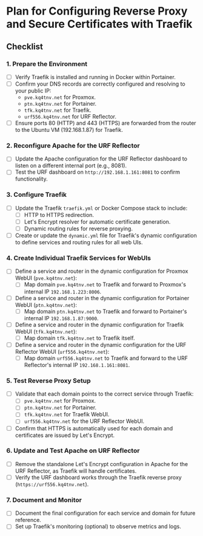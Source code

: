 
# Plan for Configuring Reverse Proxy and Secure Certificates with Traefik

## Checklist

### 1. Prepare the Environment
- [ ] Verify Traefik is installed and running in Docker within Portainer.
- [ ] Confirm your DNS records are correctly configured and resolving to your public IP:
  - `pve.kq4tnv.net` for Proxmox.
  - `ptn.kq4tnv.net` for Portainer.
  - `tfk.kq4tnv.net` for Traefik.
  - `urf556.kq4tnv.net` for URF Reflector.
- [ ] Ensure ports 80 (HTTP) and 443 (HTTPS) are forwarded from the router to the Ubuntu VM (192.168.1.87) for Traefik.

### 2. Reconfigure Apache for the URF Reflector
- [ ] Update the Apache configuration for the URF Reflector dashboard to listen on a different internal port (e.g., 8081).
- [ ] Test the URF dashboard on `http://192.168.1.161:8081` to confirm functionality.

### 3. Configure Traefik
- [ ] Update the Traefik `traefik.yml` or Docker Compose stack to include:
  - [ ] HTTP to HTTPS redirection.
  - [ ] Let's Encrypt resolver for automatic certificate generation.
  - [ ] Dynamic routing rules for reverse proxying.
- [ ] Create or update the `dynamic.yml` file for Traefik's dynamic configuration to define services and routing rules for all web UIs.

### 4. Create Individual Traefik Services for WebUIs
- [ ] Define a service and router in the dynamic configuration for Proxmox WebUI (`pve.kq4tnv.net`):
  - [ ] Map domain `pve.kq4tnv.net` to Traefik and forward to Proxmox's internal IP `192.168.1.223:8006`.
- [ ] Define a service and router in the dynamic configuration for Portainer WebUI (`ptn.kq4tnv.net`):
  - [ ] Map domain `ptn.kq4tnv.net` to Traefik and forward to Portainer's internal IP `192.168.1.87:9000`.
- [ ] Define a service and router in the dynamic configuration for Traefik WebUI (`tfk.kq4tnv.net`):
  - [ ] Map domain `tfk.kq4tnv.net` to Traefik itself.
- [ ] Define a service and router in the dynamic configuration for the URF Reflector WebUI (`urf556.kq4tnv.net`):
  - [ ] Map domain `urf556.kq4tnv.net` to Traefik and forward to the URF Reflector's internal IP `192.168.1.161:8081`.

### 5. Test Reverse Proxy Setup
- [ ] Validate that each domain points to the correct service through Traefik:
  - [ ] `pve.kq4tnv.net` for Proxmox.
  - [ ] `ptn.kq4tnv.net` for Portainer.
  - [ ] `tfk.kq4tnv.net` for Traefik WebUI.
  - [ ] `urf556.kq4tnv.net` for the URF Reflector WebUI.
- [ ] Confirm that HTTPS is automatically used for each domain and certificates are issued by Let's Encrypt.

### 6. Update and Test Apache on URF Reflector
- [ ] Remove the standalone Let's Encrypt configuration in Apache for the URF Reflector, as Traefik will handle certificates.
- [ ] Verify the URF dashboard works through the Traefik reverse proxy (`https://urf556.kq4tnv.net`).

### 7. Document and Monitor
- [ ] Document the final configuration for each service and domain for future reference.
- [ ] Set up Traefik's monitoring (optional) to observe metrics and logs.
